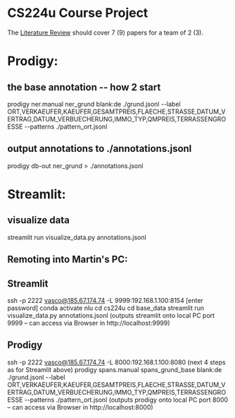 
# CS224u Course Project

The [Literature Review](https://github.com/cgpotts/cs224u/blob/master/projects.md#literature-review) should cover 7 (9) papers for a team of 2 (3).

# Prodigy:
## the base annotation -- how 2 start
prodigy ner.manual ner_grund blank:de ./grund.jsonl --label ORT,VERKAEUFER,KAEUFER,GESAMTPREIS,FLAECHE,STRASSE,DATUM_VERTRAG,DATUM_VERBUECHERUNG,IMMO_TYP,QMPREIS,TERRASSENGROESSE --patterns ./pattern_ort.jsonl
## output annotations to ./annotations.jsonl
prodigy db-out ner_grund > ./annotations.jsonl

# Streamlit:
## visualize data
streamlit run visualize_data.py annotations.jsonl


## Remoting into Martin's PC:

## Streamlit
ssh -p 2222 vasco@185.67.174.74 -L 9999:192.168.1.100:8154
[enter password]
conda activate nlu
cd cs224u
cd base_data
streamlit run visualize_data.py annotations.jsonl
(outputs streamlit onto local PC port 9999 – can access via Browser in http://localhost:9999)

## Prodigy
ssh -p 2222 vasco@185.67.174.74 -L 8000:192.168.1.100:8080
(next 4 steps as for Streamlit above)
prodigy spans.manual spans_grund_base blank:de ./grund.jsonl --label ORT,VERKAEUFER,KAEUFER,GESAMTPREIS,FLAECHE,STRASSE,DATUM_VERTRAG,DATUM_VERBUECHERUNG,IMMO_TYP,QMPREIS,TERRASSENGROESSE --patterns ./pattern_ort.jsonl
(outputs prodigy onto local PC port 8000 – can access via Browser in http://localhost:8000)
